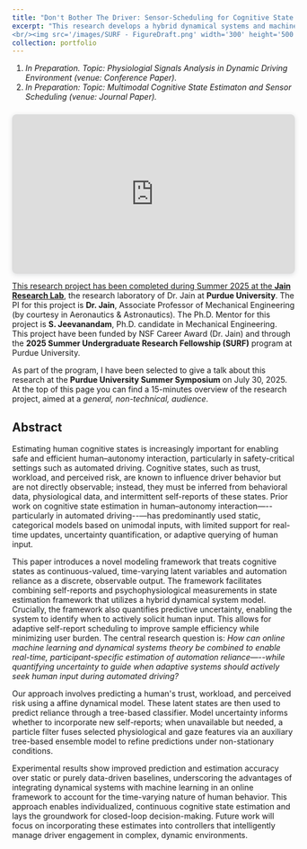 ```yaml
---
title: "Don't Bother The Driver: Sensor-Scheduling for Cognitive State Estimation During Automated Driving"
excerpt: "This research develops a hybrid dynamical systems and machine learning framework to continuously estimate drivers’ cognitive states (trust, workload, perceived risk) and predict automation reliance in real time. By quantifying uncertainty and adaptively scheduling self-reports, the approach improves prediction accuracy while reducing user burden, enabling safer and more efficient human–autonomy interaction in automated driving.
<br/><img src='/images/SURF - FigureDraft.png' width='300' height='500'>"
collection: portfolio
---
```


1. *In Preparation. Topic: Physiologial Signals Analysis in Dynamic Driving Environment (venue: Conference Paper).*
2. *In Preparation: Topic: Multimodal Cognitive State Estimaton and Sensor Scheduling (venue: Journal Paper).*

<div style="position: relative; width: 100%; height: 0; padding-top: 56.2500%;
 padding-bottom: 0; box-shadow: 0 2px 8px 0 rgba(63,69,81,0.16); margin-top: 1.6em; margin-bottom: 0.9em; overflow: hidden;
 border-radius: 8px; will-change: transform;">
  <iframe loading="lazy" style="position: absolute; width: 100%; height: 100%; top: 0; left: 0; border: none; padding: 0;margin: 0;"
    src="https://www.canva.com/design/DAGujyHH9tA/JSHWUrUArVrKniXcT9h-5Q/watch?embed" allowfullscreen="allowfullscreen" allow="fullscreen">
  </iframe>
</div>
<a href="https:&#x2F;&#x2F;www.canva.com&#x2F;design&#x2F;DAGujyHH9tA&#x2F;JSHWUrUArVrKniXcT9h-5Q&#x2F;watch?utm_content=DAGujyHH9tA&amp;utm_campaign=designshare&amp;utm_medium=embeds&amp;utm_source=link" target="_blank" rel="noopener">

This research project has been completed during Summer 2025 at the [**Jain Research Lab**](https://engineering.purdue.edu/JainResearchLab/), the research laboratory of Dr. Jain at **Purdue University**.
The PI for this project is **Dr. Jain**, Associate Professor of Mechanical Engineering (by courtesy in Aeronautics & Astronautics). The Ph.D. Mentor for this project is
**S. Jeevanandam**, Ph.D. candidate in Mechanical Engineering.
This project have been funded by NSF Career Award (Dr. Jain) and through the **2025 Summer Undergraduate Research Fellowship (SURF)** program at Purdue University.

As part of the program, I have been selected to give a talk about this research at the **Purdue University Summer Symposium** on July 30, 2025. At the top of this page you can find a 15-minutes overview of the research project, aimed at a *general, non-technical, audience*.

## Abstract

Estimating human cognitive states is increasingly important for enabling safe and efficient human–autonomy interaction, particularly in safety-critical settings such as automated driving. Cognitive states, such as trust, workload, and perceived risk, are known to influence driver behavior but are not directly observable; instead, they must be inferred from behavioral data, physiological data, and intermittent self-reports of these states. Prior work on cognitive state estimation in human–autonomy interaction—--particularly in automated driving--—has predominantly used static, categorical models based on unimodal inputs, with limited support for real-time updates, uncertainty quantification, or adaptive querying of human input.

This paper introduces a novel modeling framework that treats cognitive states as continuous-valued, time-varying latent variables and automation reliance as a discrete, observable output. The framework facilitates combining self-reports and psychophysiological measurements in state estimation framework that utilizes a hybrid dynamical system model. Crucially, the framework also quantifies predictive uncertainty, enabling the system to identify when to actively solicit human input. This allows for adaptive self-report scheduling to improve sample efficiency while minimizing user burden. The central research question is: *How can online machine learning and dynamical systems theory be combined to enable real-time, participant-specific estimation of automation reliance—--while quantifying uncertainty to guide when adaptive systems should actively seek human input during automated driving?*

Our approach involves predicting a human's trust, workload, and perceived risk using a affine dynamical model. These latent states are then used to predict reliance through a tree-based classifier. Model uncertainty informs whether to incorporate new self-reports; when unavailable but needed, a particle filter fuses selected physiological and gaze features via an auxiliary tree-based ensemble model to refine predictions under non-stationary conditions.

Experimental results show improved prediction and estimation accuracy over static or purely data-driven baselines, underscoring the advantages of integrating dynamical systems with machine learning in an online framework to account for the time-varying nature of human behavior. This approach enables individualized, continuous cognitive state estimation and lays the groundwork for closed-loop decision-making. Future work will focus on incorporating these estimates into controllers that intelligently manage driver engagement in complex, dynamic environments.
